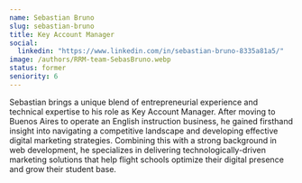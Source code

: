```yaml
---
name: Sebastian Bruno
slug: sebastian-bruno
title: Key Account Manager
social:
  linkedin: "https://www.linkedin.com/in/sebastian-bruno-8335a81a5/"
image: /authors/RRM-team-SebasBruno.webp
status: former
seniority: 6
---
```


Sebastian brings a unique blend of entrepreneurial experience and technical expertise to his role as Key Account Manager. After moving to Buenos Aires to operate an English instruction business, he gained firsthand insight into navigating a competitive landscape and developing effective digital marketing strategies. Combining this with a strong background in web development, he specializes in delivering technologically-driven marketing solutions that help flight schools optimize their digital presence and grow their student base.
